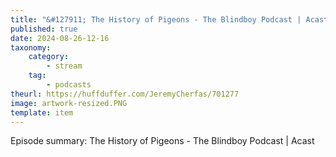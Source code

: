 ```yaml
---
title: "&#127911; The History of Pigeons - The Blindboy Podcast | Acast"
published: true
date: 2024-08-26-12-16
taxonomy:
    category:
        - stream
    tag:
        - podcasts
theurl: https://huffduffer.com/JeremyCherfas/701277
image: artwork-resized.PNG
template: item
---
```


Episode summary: The History of Pigeons - The Blindboy Podcast | Acast
